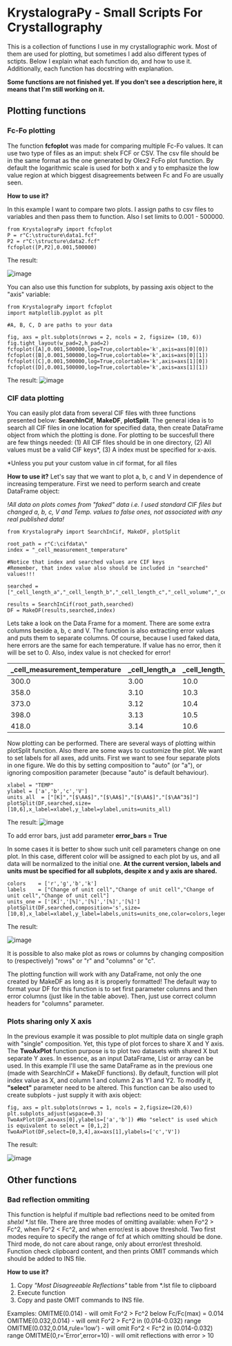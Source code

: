 # KrystalograPy - Small Scripts For Crystallography

This is a collection of functions I use in my crystallographic work. Most of them are used for plotting, but sometimes I add also different types of sctipts. Below I explain what each function do, and how to use it. Additionally, each function has docstring with explanation.

<b>Some functions are not finished yet. If you don't see a description here, it means that I'm still working on it.</b>

## Plotting functions


### Fc-Fo plotting
The function <b>fcfoplot</b> was made for comparing multiple Fc-Fo values. It can use two type of files as an imput: shelx FCF or CSV. The csv file should be in the same format as the one generated by Olex2 FcFo plot function. 
By default the logarithmic scale is used for both x and y to emphasize the low value region at which biggest disagreements between Fc and Fo are usually seen.

**How to use it?**

In this example I want to compare two plots. I assign paths to csv files to variables and then pass them to function. Also I set limits to 0.001 - 500000.

    from KrystalograPy import fcfoplot
    P = r"C:\structure\data1.fcf"
    P2 = r"C:\structure\data2.fcf"
    fcfoplot([P,P2],0.001,500000)
    
The result:
    
    
![image](https://user-images.githubusercontent.com/59794882/181138052-99c3d7f8-d7b6-4438-8826-871008399e4f.png)

You can also use this function for subplots, by passing axis object to the "axis" variable:

    from KrystalograPy import fcfoplot
    import matplotlib.pyplot as plt
    
    #A, B, C, D are paths to your data
    
    fig, axs = plt.subplots(nrows = 2, ncols = 2, figsize= (10, 6))
    fig.tight_layout(w_pad=2,h_pad=2)
    fcfoplot([A],0.001,500000,log=True,colortable='k',axis=axs[0][0])
    fcfoplot([B],0.001,500000,log=True,colortable='k',axis=axs[0][1])
    fcfoplot([C],0.001,500000,log=True,colortable='k',axis=axs[1][0])
    fcfoplot([D],0.001,500000,log=True,colortable='k',axis=axs[1][1])
    
The result:
![image](https://user-images.githubusercontent.com/59794882/181137969-ab07a3c8-c7eb-41da-b752-b0594a676c25.png)

### CIF data plotting

You can easily plot data from several CIF files with three functions presented below: <b>SearchInCif</b>, <b>MakeDF</b>, <b>plotSplit</b>.
The general idea is to search all CIF files in one location for specified data, then create DataFrame object from which the plotting is done. 
For plotting to be succesfull there are few things needed: (1) All CIF files should be in one directory, (2) All values must be a valid CIF keys*, (3) A index must be specified for x-axis.

*Unless you put your custom value in cif format, for all files

**How to use it?**
Let's say that we want to plot a, b, c and V in dependence of increasing temperature. First we need to perform search and create DataFrame object:

*!All data on plots comes from "faked" data i.e. I used standard CIF files but changed a, b, c, V and Temp. values to false ones, not associated with any real published data!*

    from KrystalograPy import SearchInCif, MakeDF, plotSplit
    
    root_path = r"C:\cifdata\"
    index = "_cell_measurement_temperature"
    
    #Notice that index and searched values are CIF keys
    #Remember, that index value also should be included in "searched" values!!!
    
    searched = ["_cell_length_a","_cell_length_b","_cell_length_c","_cell_volume","_cell_measurement_temperature"]
    
    results = SearchInCif(root_path,searched)
    DF = MakeDF(results,searched,index)

Lets take a look on the Data Frame for a moment. There are some extra columns beside a, b, c and V.
The function is also extracting error values and puts them to separate columns. Of course, because I used faked data, here errors are the same for each temperature.
If value has no error, then it will be set to 0. Also, index value is not checked for error!

|_cell_measurement_temperature|_cell_length_a|_cell_length_b|_cell_length_c|_cell_volume|_cell_length_a_error|_cell_length_b_error|_cell_length_c_error|_cell_volume_error|
|-----------------------------|--------------|--------------|--------------|------------|---------------------|---------------------|---------------------|------------------|
|300.0|3.00|10.0|12.0|360.0000|0.19|0.02|0.06|0.0500|
|358.0|	3.10|	10.3|	12.5|	399.1250|	0.19|	0.02|	0.06|	0.0050|
|373.0|	3.12|	10.4|	12.7|	412.0896|	0.19|	0.02|	0.06|	0.0005|
|398.0|	3.13|	10.5|	13.1|	430.5315|	0.19|	0.02|	0.06|	0.0005|
|418.0|	3.14|	10.6|	13.3|	442.6772|	0.19|	0.02|	0.06|	0.0005|

Now plotting can be performed. There are several ways of plotting within plotSplit function. Also there are some ways to customize the plot. We want to set labels for all axes, add units. First we want to see four separate plots in one figure. We do this by setting composition to "auto" (or "a"), or ignoring composition parameter (because "auto" is default behaviour).

    xlabel = "TEMP"
    ylabel = ['a','b','c','V']
    units_all  = ["[K]","[$\AA$]","[$\AA$]","[$\AA$]","[$\AA^3$]"]
    plotSplit(DF,searched,size=[10,6],x_label=xlabel,y_label=ylabel,units=units_all)

The result:
![image](https://user-images.githubusercontent.com/59794882/181144518-464f4401-8666-464f-9bdd-36a6a4c2c7de.png)

To add error bars, just add parameter **error_bars = True**

In some cases it is better to show such unit cell parameters change on one plot. In this case, different color will be assigned to each plot by us, and all data will be normalized to the initial one. **At the current version, labels and units must be specified for all subplots, despite x and y axis are shared.**

    colors    = ['r','g','b','k']
    labels    = ["Change of unit cell","Change of unit cell","Change of unit cell","Change of unit cell"]
    units_one = ['[K]','[%]','[%]','[%]','[%]']
    plotSplit(DF,searched,composition='s',size=[10,8],x_label=xlabel,y_label=labels,units=units_one,color=colors,legend=True)
    
The result:

![image](https://user-images.githubusercontent.com/59794882/181145662-08106bcc-27bb-4d95-a3aa-e88ffde82ac9.png)

It is possible to also make plot as rows or columns by changing composition to (respectively) "rows" or "r" and "columns" or "c".

The plotting function will work with any DataFrame, not only the one created by MakeDF as long as it is properly formatted! The default way to format your DF for this function is to set first parameter columns and then error columns (just like in the table above). Then, just use correct column headers for "columns" parameter.

### Plots sharing only X axis

In the previous example it was possible to plot multiple data on single graph with "single" composition. Yet, this type of plot forces to share X and Y axis. The **TwoAxPlot** function purpose is to plot two datasets with shared X but separate Y axes.
In essence, as an input DataFrame, List or array can be used. In this example I'll use the same DataFrame as in the previous one (made with SearchInCif + MakeDF functions). 
By default, function will plot index value as X, and column 1 and column 2 as Y1 and Y2. To modify it, **"select"** parameter need to be altered.
This function can be also used to create subplots - just supply it with axis object:

    fig, axs = plt.subplots(nrows = 1, ncols = 2,figsize=(20,6))
    plt.subplots_adjust(wspace=0.3)
    TwoAxPlot(DF,ax=axs[0],ylabels=['a','b']) #No "select" is used which is equivalent to select = [0,1,2]
    TwoAxPlot(DF,select=[0,3,4],ax=axs[1],ylabels=['c','V'])

The result:

![image](https://user-images.githubusercontent.com/59794882/181167423-34fa78f8-1f8e-4f0e-8243-4b5d44a707a9.png)


## Other functions

### Bad reflection ommiting
This function is helpful if multiple bad reflections need to be omited from *shelxl* *.lst file. There are three modes of omitting available: when Fo^2 > Fc^2, when Fo^2 < Fc^2, and when error/est is above threshold.
Two first modes require to specify the range of fcf at which omitting should be done. Third mode, do not care about range, only about error/est threshold.
Function check clipboard content, and then prints OMIT commands which should be added to INS file.

**How to use it?**
1) Copy *"Most Disagreeable Reflections"* table from *.lst file to clipboard
2) Execute function
3) Copy and paste OMIT commands to INS file.

Examples: 
OMITME(0.014)       - will omit Fo^2 > Fc^2 below Fc/Fc(max) = 0.014
OMITME(0.032,0.014) - will omit Fo^2 > Fc^2 in (0.014-0.032) range
OMITME(0.032,0.014,rule='low') - will omit Fo^2 < Fc^2 in (0.014-0.032) range
OMITME(0,r='Error',error=10)   - will omit reflections with error > 10
